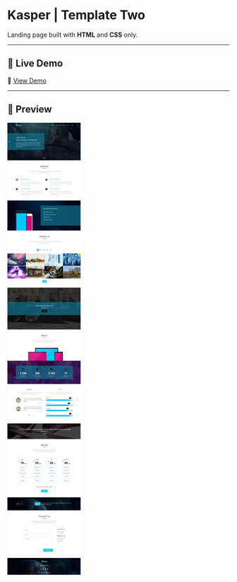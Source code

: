 # Kasper | Template Two

Landing page built with **HTML** and **CSS** only.

---

## 🚀 Live Demo
🔗 [View Demo](https://kasper-html-css-template2.netlify.app/)

---

## 📸 Preview
![Design Preview](https://github.com/EngNada-S/HTML-and-CSS-Templates/blob/main/Kasper/images/main.jpeg?raw=true)


